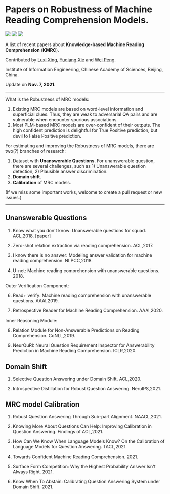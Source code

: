 # Papers on Robustness of Machine Reading Comprehension Models.

![](https://img.shields.io/badge/Status-building-brightgreen) ![](https://img.shields.io/badge/-papers-blue) ![](https://img.shields.io/badge/-analysis-critical)


A list of recent papers about **Knowledge-based Machine Reading Comprehension** (**KMRC**).

Contributed by [Luxi Xing](https://github.com/XingLuxi), [Yuqiang Xie](https://github.com/IndexFziQ) and [Wei Peng](https://github.com/a414351664).

Institute of Information Engineering, Chinese Academy of Sciences, Beijing, China. 

Update on **Nov. 7, 2021**.

<!--(We will continuously update this list.)-->

-------

What is the Robustness of MRC models:

1. Existing MRC models are based on word-level information and superficial clues. Thus, they are weak to adversarial QA pairs and are vulnerable when encounter spurious associations. 
2. Most PLM-based MRC models are over-confident of their outputs. The high confident prediction is delightful for True Positive prediction, but devil to False Positive prediction.

For estimating and improving the Robustness of MRC models, there are two(?) branches of research:

1. Dataset with **Unanswerable Questions**. For unanswerable question, there are several challenges, such as 1) Unanswerable question detection, 2) Plausible answer discrimination.
2. **Domain shift**.
3. **Calibration** of MRC models.

(If we miss some important works, welcome to create a pull request or new issues.)

-------

## Unanswerable Questions



1. Know what you don't know: Unanswerable questions for squad. ACL,2018. [[paper]()]

2. Zero-shot relation extraction via reading comprehension. ACL,2017.

3. I know there is no answer: Modeling answer validation for machine reading comprehension. NLPCC,2018.

4. U-net: Machine reading comprehension with unanswerable questions. 2018.

Outer Verification Component:

6. Read+ verify: Machine reading comprehension with unanswerable questions. AAAI,2019.

7. Retrospective Reader for Machine Reading Comprehension. AAAI,2020.

Inner Reasoning Module:

8. Relation Module for Non-Answerable Predictions on Reading Comprehension. CoNLL,2019.

9. NeurQuRI: Neural Question Requirement Inspector for Answerability Prediction in Machine Reading Comprehension. ICLR,2020.


## Domain Shift

1. Selective Question Answering under Domain Shift. ACL,2020.

1. Introspective Distillation for Robust Question Answering. NeruIPS,2021.


## MRC model Calibration


1. Robust Question Answering Through Sub-part Alignment. NAACL,2021.

2. Knowing More About Questions Can Help: Improving Calibration in Question Answering. Findings of ACL,2021.

3. How Can We Know When Language Models Know? On the Calibration of Language Models for Question Answering. TACL,2021.

1. Towards Confident Machine Reading Comprehension. 2021.

6. Surface Form Competition: Why the Highest Probability Answer Isn't Always Right. 2021.

7. Know When To Abstain: Calibrating Question Answering System under Domain Shift. 2021. 